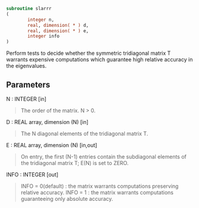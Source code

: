 ```fortran
subroutine slarrr
(
        integer n,
        real, dimension( * ) d,
        real, dimension( * ) e,
        integer info
)
```

Perform tests to decide whether the symmetric tridiagonal matrix T
warrants expensive computations which guarantee high relative accuracy
in the eigenvalues.

## Parameters
N : INTEGER [in]
> The order of the matrix. N > 0.

D : REAL array, dimension (N) [in]
> The N diagonal elements of the tridiagonal matrix T.

E : REAL array, dimension (N) [in,out]
> On entry, the first (N-1) entries contain the subdiagonal
> elements of the tridiagonal matrix T; E(N) is set to ZERO.

INFO : INTEGER [out]
> INFO = 0(default) : the matrix warrants computations preserving
> relative accuracy.
> INFO = 1          : the matrix warrants computations guaranteeing
> only absolute accuracy.
